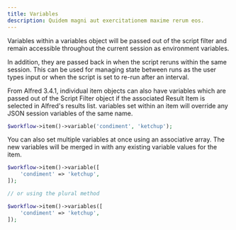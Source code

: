 ```yaml
---
title: Variables
description: Quidem magni aut exercitationem maxime rerum eos.
---
```


Variables within a variables object will be passed out of the script filter and remain accessible throughout the current session as environment variables.

In addition, they are passed back in when the script reruns within the same session. This can be used for managing state between runs as the user types input or when the script is set to re-run after an interval.

From Alfred 3.4.1, individual item objects can also have variables which are passed out of the Script Filter object if the associated Result Item is selected in Alfred's results list. variables set within an item will override any JSON session variables of the same name.

```php
$workflow->item()->variable('condiment', 'ketchup');
```

You can also set multiple variables at once using an associative array. The new variables will be merged in with any existing variable values for the item.

```php
$workflow->item()->variable([
    'condiment' => 'ketchup',
]);

// or using the plural method

$workflow->item()->variables([
    'condiment' => 'ketchup',
]);
```